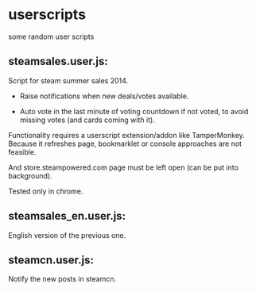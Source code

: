 userscripts
===========

some random user scripts

steamsales.user.js:
-----------
  Script for steam summer sales 2014.

  * Raise notifications when new deals/votes available.

  * Auto vote in the last minute of voting countdown if not voted, to avoid missing votes (and cards coming with it).
  
Functionality requires a userscript extension/addon like TamperMonkey. Because it refreshes page, bookmarklet or console approaches are not feasible.

And store.steampowered.com page must be left open (can be put into background).
  
Tested only in chrome.
  
steamsales_en.user.js:
-----------
  English version of the previous one.
  

steamcn.user.js:
-----------
  Notify the new posts in steamcn.

  
